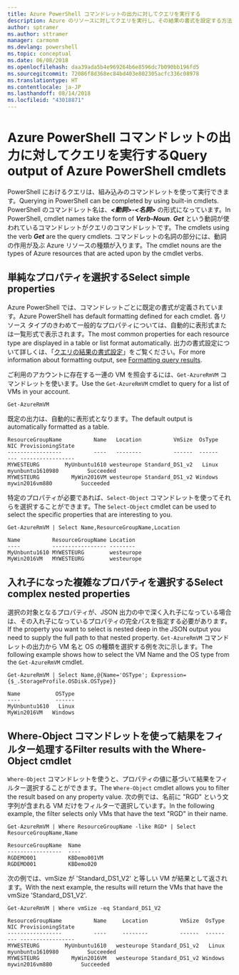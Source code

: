 ```yaml
---
title: Azure PowerShell コマンドレットの出力に対してクエリを実行する
description: Azure のリソースに対してクエリを実行し、その結果の書式を設定する方法について説明します。
author: sptramer
ms.author: sttramer
manager: carmonm
ms.devlang: powershell
ms.topic: conceptual
ms.date: 06/08/2018
ms.openlocfilehash: daa39ada5b4e969264b6e8596dc7b090bb196fd5
ms.sourcegitcommit: 72086f8d368ec84bd403e802305acfc336c08978
ms.translationtype: HT
ms.contentlocale: ja-JP
ms.lasthandoff: 08/14/2018
ms.locfileid: "43018871"
---
```

# <a name="query-output-of-azure-powershell-cmdlets"></a><span data-ttu-id="97b7f-103">Azure PowerShell コマンドレットの出力に対してクエリを実行する</span><span class="sxs-lookup"><span data-stu-id="97b7f-103">Query output of Azure PowerShell cmdlets</span></span>

<span data-ttu-id="97b7f-104">PowerShell におけるクエリは、組み込みのコマンドレットを使って実行できます。</span><span class="sxs-lookup"><span data-stu-id="97b7f-104">Querying in PowerShell can be completed by using built-in cmdlets.</span></span> <span data-ttu-id="97b7f-105">PowerShell のコマンドレット名は、**_<動詞>-<名詞>_** の形式になっています。</span><span class="sxs-lookup"><span data-stu-id="97b7f-105">In PowerShell, cmdlet names take the form of **_Verb-Noun_**.</span></span> <span data-ttu-id="97b7f-106">**_Get_** という動詞が使われているコマンドレットがクエリのコマンドレットです。</span><span class="sxs-lookup"><span data-stu-id="97b7f-106">The cmdlets using the verb **_Get_** are the query cmdlets.</span></span> <span data-ttu-id="97b7f-107">コマンドレットの名詞の部分には、動詞の作用が及ぶ Azure リソースの種類が入ります。</span><span class="sxs-lookup"><span data-stu-id="97b7f-107">The cmdlet nouns are the types of Azure resources that are acted upon by the cmdlet verbs.</span></span>

## <a name="select-simple-properties"></a><span data-ttu-id="97b7f-108">単純なプロパティを選択する</span><span class="sxs-lookup"><span data-stu-id="97b7f-108">Select simple properties</span></span>

<span data-ttu-id="97b7f-109">Azure PowerShell では、コマンドレットごとに既定の書式が定義されています。</span><span class="sxs-lookup"><span data-stu-id="97b7f-109">Azure PowerShell has default formatting defined for each cmdlet.</span></span> <span data-ttu-id="97b7f-110">各リソース タイプのきわめて一般的なプロパティについては、自動的に表形式または一覧形式で表示されます。</span><span class="sxs-lookup"><span data-stu-id="97b7f-110">The most common properties for each resource type are displayed in a table or list format automatically.</span></span> <span data-ttu-id="97b7f-111">出力の書式設定について詳しくは、「[クエリの結果の書式設定](formatting-output.md)」をご覧ください。</span><span class="sxs-lookup"><span data-stu-id="97b7f-111">For more information about formatting output, see [Formatting query results](formatting-output.md).</span></span>

<span data-ttu-id="97b7f-112">ご利用のアカウントに存在する一連の VM を照会するには、`Get-AzureRmVM` コマンドレットを使います。</span><span class="sxs-lookup"><span data-stu-id="97b7f-112">Use the `Get-AzureRmVM` cmdlet to query for a list of VMs in your account.</span></span>

```azurepowershell-interactive
Get-AzureRmVM
```

<span data-ttu-id="97b7f-113">既定の出力は、自動的に表形式となります。</span><span class="sxs-lookup"><span data-stu-id="97b7f-113">The default output is automatically formatted as a table.</span></span>

```output
ResourceGroupName          Name   Location          VmSize  OsType              NIC ProvisioningState
-----------------          ----   --------          ------  ------              --- -----------------
MYWESTEURG        MyUnbuntu1610 westeurope Standard_DS1_v2   Linux myunbuntu1610980         Succeeded
MYWESTEURG          MyWin2016VM westeurope Standard_DS1_v2 Windows   mywin2016vm880         Succeeded
```

<span data-ttu-id="97b7f-114">特定のプロパティが必要であれば、`Select-Object` コマンドレットを使ってそれらを選択することができます。</span><span class="sxs-lookup"><span data-stu-id="97b7f-114">The `Select-Object` cmdlet can be used to select the specific properties that are interesting to you.</span></span>

```azurepowershell-interactive
Get-AzureRmVM | Select Name,ResourceGroupName,Location
```

```output
Name          ResourceGroupName Location
----          ----------------- --------
MyUnbuntu1610 MYWESTEURG        westeurope
MyWin2016VM   MYWESTEURG        westeurope
```

## <a name="select-complex-nested-properties"></a><span data-ttu-id="97b7f-115">入れ子になった複雑なプロパティを選択する</span><span class="sxs-lookup"><span data-stu-id="97b7f-115">Select complex nested properties</span></span>

<span data-ttu-id="97b7f-116">選択の対象となるプロパティが、JSON 出力の中で深く入れ子になっている場合は、その入れ子になっているプロパティの完全パスを指定する必要があります。</span><span class="sxs-lookup"><span data-stu-id="97b7f-116">If the property you want to select is nested deep in the JSON output you need to supply the full path to that nested property.</span></span> <span data-ttu-id="97b7f-117">`Get-AzureRmVM` コマンドレットの出力から VM 名と OS の種類を選択する例を次に示します。</span><span class="sxs-lookup"><span data-stu-id="97b7f-117">The following example shows how to select the VM Name and the OS type from the `Get-AzureRmVM` cmdlet.</span></span>

```azurepowershell-interactive
Get-AzureRmVM | Select Name,@{Name='OSType'; Expression={$_.StorageProfile.OSDisk.OSType}}
```

```output
Name           OSType
----           ------
MyUnbuntu1610   Linux
MyWin2016VM   Windows
```

## <a name="filter-results-with-the-where-object-cmdlet"></a><span data-ttu-id="97b7f-118">Where-Object コマンドレットを使って結果をフィルター処理する</span><span class="sxs-lookup"><span data-stu-id="97b7f-118">Filter results with the Where-Object cmdlet</span></span>

<span data-ttu-id="97b7f-119">`Where-Object` コマンドレットを使うと、プロパティの値に基づいて結果をフィルター選択することができます。</span><span class="sxs-lookup"><span data-stu-id="97b7f-119">The `Where-Object` cmdlet allows you to filter the result based on any property value.</span></span> <span data-ttu-id="97b7f-120">次の例では、名前に "RGD" という文字列が含まれる VM だけをフィルターで選択しています。</span><span class="sxs-lookup"><span data-stu-id="97b7f-120">In the following example, the filter selects only VMs that have the text "RGD" in their name.</span></span>

```azurepowershell-interactive
Get-AzureRmVM | Where ResourceGroupName -like RGD* | Select ResourceGroupName,Name
```

```output
ResourceGroupName  Name
-----------------  ----
RGDEMO001          KBDemo001VM
RGDEMO001          KBDemo020
```

<span data-ttu-id="97b7f-121">次の例では、vmSize が 'Standard_DS1_V2' と等しい VM が結果として返されます。</span><span class="sxs-lookup"><span data-stu-id="97b7f-121">With the next example, the results will return the VMs that have the vmSize 'Standard_DS1_V2'.</span></span>

```azurepowershell-interactive
Get-AzureRmVM | Where vmSize -eq Standard_DS1_V2
```

```output
ResourceGroupName          Name     Location          VmSize  OsType              NIC ProvisioningState
-----------------          ----     --------          ------  ------              --- -----------------
MYWESTEURG        MyUnbuntu1610   westeurope Standard_DS1_v2   Linux myunbuntu1610980         Succeeded
MYWESTEURG          MyWin2016VM   westeurope Standard_DS1_v2 Windows   mywin2016vm880         Succeeded
```